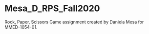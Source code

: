 # Mesa_D_RPS_Fall2020
Rock, Paper, Scissors Game assignment created by Daniela Mesa for MMED-1054-01. 
